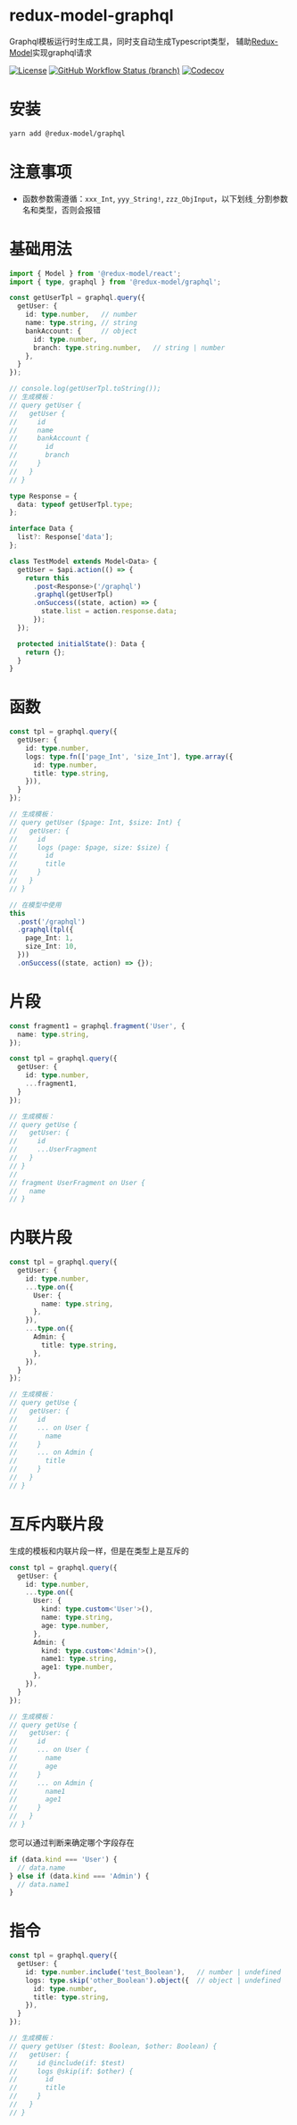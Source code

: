 # redux-model-graphql
Graphql模板运行时生成工具，同时支自动生成Typescript类型， 辅助[Redux-Model](https://github.com/redux-model/redux-model)实现graphql请求

[![License](https://img.shields.io/github/license/redux-model/graphql)](https://github.com/redux-model/graphql/blob/master/LICENSE)
[![GitHub Workflow Status (branch)](https://img.shields.io/github/workflow/status/redux-model/graphql/CI/master)](https://github.com/redux-model/graphql/actions)
[![Codecov](https://img.shields.io/codecov/c/github/redux-model/graphql)](https://codecov.io/gh/redux-model/graphql)


# 安装
```bash
yarn add @redux-model/graphql
```

# 注意事项
* 函数参数需遵循：`xxx_Int`, `yyy_String!`, `zzz_ObjInput`，以下划线`_`分割参数名和类型，否则会报错

# 基础用法
```typescript
import { Model } from '@redux-model/react';
import { type, graphql } from '@redux-model/graphql';

const getUserTpl = graphql.query({
  getUser: {
    id: type.number,   // number
    name: type.string, // string
    bankAccount: {     // object
      id: type.number,
      branch: type.string.number,   // string | number
    },
  }
});

// console.log(getUserTpl.toString());
// 生成模板：
// query getUser {
//   getUser {
//     id
//     name
//     bankAccount {
//       id
//       branch
//     }
//   }
// }

type Response = {
  data: typeof getUserTpl.type;
};

interface Data {
  list?: Response['data'];
};

class TestModel extends Model<Data> {
  getUser = $api.action(() => {
    return this
      .post<Response>('/graphql')
      .graphql(getUserTpl)
      .onSuccess((state, action) => {
        state.list = action.response.data;
      });
  });

  protected initialState(): Data {
    return {};
  }
}
```

# 函数
```typescript
const tpl = graphql.query({
  getUser: {
    id: type.number,
    logs: type.fn(['page_Int', 'size_Int'], type.array({
      id: type.number,
      title: type.string,
    })),
  }
});

// 生成模板：
// query getUser ($page: Int, $size: Int) {
//   getUser: {
//     id
//     logs (page: $page, size: $size) {
//       id
//       title
//     }
//   }
// }

// 在模型中使用
this
  .post('/graphql')
  .graphql(tpl({
    page_Int: 1,
    size_Int: 10,
  }))
  .onSuccess((state, action) => {});
```

# 片段
```typescript
const fragment1 = graphql.fragment('User', {
  name: type.string,
});

const tpl = graphql.query({
  getUser: {
    id: type.number,
    ...fragment1,
  }
});

// 生成模板：
// query getUse {
//   getUser: {
//     id
//     ...UserFragment
//   }
// }
//
// fragment UserFragment on User {
//   name
// }
```

# 内联片段
```typescript
const tpl = graphql.query({
  getUser: {
    id: type.number,
    ...type.on({
      User: {
        name: type.string,
      },
    }),
    ...type.on({
      Admin: {
        title: type.string,
      },
    }),
  }
});

// 生成模板：
// query getUse {
//   getUser: {
//     id
//     ... on User {
//       name
//     }
//     ... on Admin {
//       title
//     }
//   }
// }
```

# 互斥内联片段
生成的模板和内联片段一样，但是在类型上是互斥的
```typescript
const tpl = graphql.query({
  getUser: {
    id: type.number,
    ...type.on({
      User: {
        kind: type.custom<'User'>(),
        name: type.string,
        age: type.number,
      },
      Admin: {
        kind: type.custom<'Admin'>(),
        name1: type.string,
        age1: type.number,
      },
    }),
  }
});

// 生成模板：
// query getUse {
//   getUser: {
//     id
//     ... on User {
//       name
//       age
//     }
//     ... on Admin {
//       name1
//       age1
//     }
//   }
// }
```

您可以通过判断来确定哪个字段存在

```typescript
if (data.kind === 'User') {
  // data.name
} else if (data.kind === 'Admin') {
  // data.name1
}
```

# 指令
```typescript
const tpl = graphql.query({
  getUser: {
    id: type.number.include('test_Boolean'),   // number | undefined
    logs: type.skip('other_Boolean').object({  // object | undefined
      id: type.number,
      title: type.string,
    }),
  }
});

// 生成模板：
// query getUser ($test: Boolean, $other: Boolean) {
//   getUser: {
//     id @include(if: $test)
//     logs @skip(if: $other) {
//       id
//       title
//     }
//   }
// }
```
